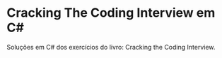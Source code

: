 # Cracking The Coding Interview em C#
Soluções em C# dos exercícios do livro: Cracking the Coding Interview.
